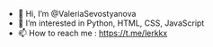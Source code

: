 - 👋 Hi, I’m @ValeriaSevostyanova
- 👀 I’m interested in Python, HTML, CSS, JavaScript
- 📫 How to reach me : https://t.me/lerkkx 

<!---
ValeriaSevostyanova/ValeriaSevostyanova is a ✨ special ✨ repository because its `README.md` (this file) appears on your GitHub profile.
You can click the Preview link to take a look at your changes.
--->

